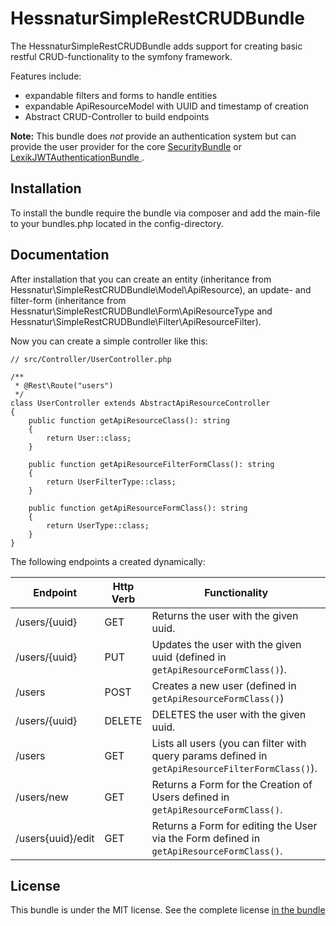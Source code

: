 HessnaturSimpleRestCRUDBundle
=============

The HessnaturSimpleRestCRUDBundle adds support for creating basic restful CRUD-functionality to the symfony framework. 

Features include:

- expandable filters and forms to handle entities
- expandable ApiResourceModel with UUID and timestamp of creation
- Abstract CRUD-Controller to build endpoints

**Note:** This bundle does *not* provide an authentication system but can
provide the user provider for the core [SecurityBundle](https://symfony.com/doc/current/book/security.html) or [LexikJWTAuthenticationBundle
](https://github.com/lexik/LexikJWTAuthenticationBundle).

Installation
------------

To install the bundle require the bundle via composer and add the main-file to your bundles.php located in the config-directory.

Documentation
-------------

After installation that you can create an entity (inheritance from Hessnatur\SimpleRestCRUDBundle\Model\ApiResource), an update- 
and filter-form (inheritance from Hessnatur\SimpleRestCRUDBundle\Form\ApiResourceType and Hessnatur\SimpleRestCRUDBundle\Filter\ApiResourceFilter).

Now you can create a simple controller like this:

````
// src/Controller/UserController.php

/**
 * @Rest\Route("users")
 */
class UserController extends AbstractApiResourceController
{
    public function getApiResourceClass(): string
    {
        return User::class;
    }

    public function getApiResourceFilterFormClass(): string
    {
        return UserFilterType::class;
    }

    public function getApiResourceFormClass(): string
    {
        return UserType::class;
    }
}
````

The following endpoints a created dynamically:

| Endpoint  | Http Verb | Functionality |
| ------------- | ------------- | ------------- |
| /users/{uuid}  | GET | Returns the user with the given uuid. |
| /users/{uuid}  | PUT | Updates the user with the given uuid (defined in ``getApiResourceFormClass()``). |
| /users  | POST | Creates a new user (defined in ``getApiResourceFormClass()``) |
| /users/{uuid}  | DELETE | DELETES the user with the given uuid. |
| /users  | GET | Lists all users (you can filter with query params defined in ``getApiResourceFilterFormClass()``). |
| /users/new  | GET | Returns a Form for the Creation of Users defined in ``getApiResourceFormClass()``. |
| /users{uuid}/edit  | GET | Returns a Form for editing the User via the Form defined in ``getApiResourceFormClass()``. |

License
-------

This bundle is under the MIT license. See the complete license [in the bundle](LICENSE)

